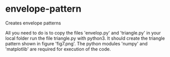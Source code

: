 # envelope-pattern
Creates envelope patterns

All you need to do is to copy the files 'envelop.py' and 'triangle.py' in your local folder run the file triangle.py with python3.
It should create the triangle pattern shown in figure 'fig7.png'.
The python modules 'numpy' and 'matplotlib' are required for execution of the code.
